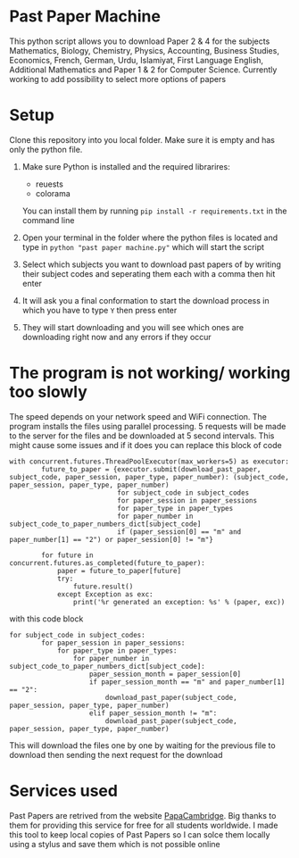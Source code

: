 # Past Paper Machine
This python script allows you to download Paper 2 & 4 for the subjects Mathematics, Biology, Chemistry, Physics, Accounting, Business Studies, Economics, French, German, Urdu, Islamiyat, First Language English, Additional Mathematics and Paper 1 & 2 for Computer Science. Currently
working to add possibility to select more options of papers

# Setup
Clone this repository into you local folder. Make sure it is empty and has only the python file. 

1) Make sure Python is installed and the required librarires:
   - reuests
   - colorama
   
   You can install them by running `pip install -r requirements.txt` in the command line
2) Open your terminal in the folder where the python files is located and type in `python "past paper machine.py"` which will start the script
3) Select which subjects you want to download past papers of by writing their subject codes and seperating them each with a comma then hit enter
4) It will ask you a final conformation to start the download process in which you have to type `Y` then press enter
5) They will start downloading and you will see which ones are downloading right now and any errors if they occur

# The program is not working/ working too slowly
The speed depends on your network speed and WiFi connection. The program installs the files using parallel processing. 5 requests will be made to the server for the files and be downloaded at 5 second intervals. This might cause some issues and if it does you can replace this block of code
```
with concurrent.futures.ThreadPoolExecutor(max_workers=5) as executor:
        future_to_paper = {executor.submit(download_past_paper, subject_code, paper_session, paper_type, paper_number): (subject_code, paper_session, paper_type, paper_number) 
                           for subject_code in subject_codes 
                           for paper_session in paper_sessions 
                           for paper_type in paper_types 
                           for paper_number in subject_code_to_paper_numbers_dict[subject_code] 
                           if (paper_session[0] == "m" and paper_number[1] == "2") or paper_session[0] != "m"}

        for future in concurrent.futures.as_completed(future_to_paper):
            paper = future_to_paper[future]
            try:
                future.result()
            except Exception as exc:
                print('%r generated an exception: %s' % (paper, exc))
```
with this code block
```
for subject_code in subject_codes:
        for paper_session in paper_sessions:
            for paper_type in paper_types:
                for paper_number in subject_code_to_paper_numbers_dict[subject_code]:
                    paper_session_month = paper_session[0]
                    if paper_session_month == "m" and paper_number[1] == "2":
                        download_past_paper(subject_code, paper_session, paper_type, paper_number)
                    elif paper_session_month != "m":
                        download_past_paper(subject_code, paper_session, paper_type, paper_number)
```
This will download the files one by one by waiting for the previous file to download then sending the next request for the download

# Services used
Past Papers are retrived from the website [PapaCambridge](https://papacambridge.com/). Big thanks to them for providing this service for free for all students worldwide. I made this tool to keep local copies of Past Papers so I can solce them locally using a stylus and save them which is not possible online
